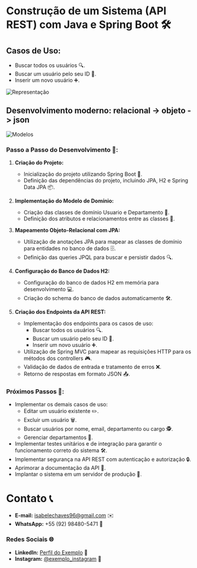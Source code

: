 # Construção de um Sistema (API REST) com Java e Spring Boot 🛠️

## Casos de Uso:

- Buscar todos os usuários 🔍.
- Buscar um usuário pelo seu ID 🔎.
- Inserir um novo usuário ➕.

![Representação](https://github.com/isabelechaves/API-REST-with-springboot/assets/121477124/b3c27a80-f4c1-4f9e-8345-d2bf0b50f538)

## Desenvolvimento moderno: relacional -> objeto -> json

![Modelos](https://github.com/isabelechaves/API-REST-with-springboot/assets/121477124/3fc413ce-c354-44e1-b661-e9e6a3c2c731)

### Passo a Passo do Desenvolvimento 🚧:

1. **Criação do Projeto:**
   - Inicialização do projeto utilizando Spring Boot 🌱.
   - Definição das dependências do projeto, incluindo JPA, H2 e Spring Data JPA 📦.

2. **Implementação do Modelo de Domínio:**
   - Criação das classes de domínio Usuario e Departamento 🏢.
   - Definição dos atributos e relacionamentos entre as classes 💬.

3. **Mapeamento Objeto-Relacional com JPA:**
   - Utilização de anotações JPA para mapear as classes de domínio para entidades no banco de dados 🗄️.
   - Definição das queries JPQL para buscar e persistir dados 🔍.

4. **Configuração do Banco de Dados H2:**
   - Configuração do banco de dados H2 em memória para desenvolvimento 💻.
   - Criação do schema do banco de dados automaticamente 🛠️.

5. **Criação dos Endpoints da API REST:**
   - Implementação dos endpoints para os casos de uso:
     - Buscar todos os usuários 🔍.
     - Buscar um usuário pelo seu ID 🔎.
     - Inserir um novo usuário ➕.
   - Utilização de Spring MVC para mapear as requisições HTTP para os métodos dos controllers 🎮.
   - Validação de dados de entrada e tratamento de erros ❌.
   - Retorno de respostas em formato JSON 📤.

### Próximos Passos 🚀:

- Implementar os demais casos de uso:
  - Editar um usuário existente ✏️.
  - Excluir um usuário 🗑️.
  - Buscar usuários por nome, email, departamento ou cargo 🕵️.
  - Gerenciar departamentos 🏢.
- Implementar testes unitários e de integração para garantir o funcionamento correto do sistema 🛠️.
- Implementar segurança na API REST com autenticação e autorização 🔒.
- Aprimorar a documentação da API 📄.
- Implantar o sistema em um servidor de produção 🚀.

# Contato 📞

- **E-mail:** isabelechaves96@gmail.com ✉️
- **WhatsApp:** +55 (92) 98480-5471 📱

### Redes Sociais 🌐

- **LinkedIn:** [Perfil do Exemplo](https://www.linkedin.com/in/isabele-chaves-b2a315166/) 💼
- **Instagram:** [@exemplo_instagram](https://www.instagram.com/isabele_chaves) 📸
